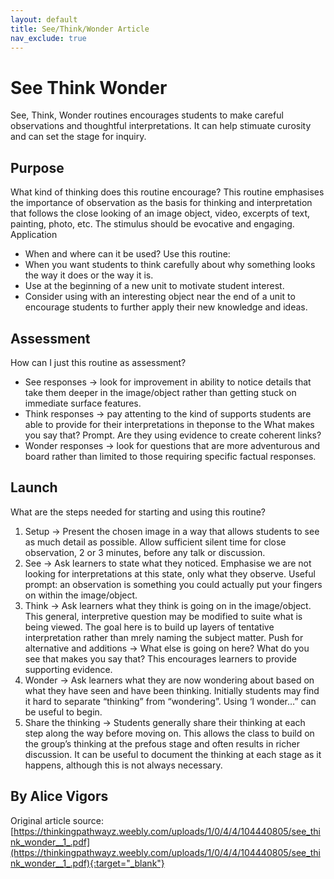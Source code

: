 ```yaml
---
layout: default
title: See/Think/Wonder Article
nav_exclude: true
---
```


# **See Think Wonder**

See, Think, Wonder routines encourages students to make careful observations and thoughtful interpretations. It can help stimuate curosity and can set the stage for inquiry.

## Purpose

What kind of thinking does this routine encourage? This routine emphasises the importance of observation as the basis for thinking and interpretation that follows the close looking of an image object, video, excerpts of text, painting, photo, etc. The stimulus should be evocative and engaging.
Application
- When and where can it be used? Use this routine:
- When you want students to think carefully about why something looks the way it does or the way it is.
- Use at the beginning of a new unit to motivate student interest.
- Consider using with an interesting object near the end of a unit to encourage students to further apply their new knowledge and ideas.

## Assessment

How can I just this routine as assessment? 
- See responses -> look for improvement in ability to notice details that take them deeper in the image/object rather than getting stuck on immediate surface features.
- Think responses -> pay attenting to the kind of supports students are able to provide for their interpretations in theponse to the What makes you say that? Prompt. Are they using evidence to create coherent links?
- Wonder responses -> look for questions that are more adventurous and board rather than limited to those requiring specific factual responses.

## Launch
What are the steps needed for starting and using this routine?
1. Setup -> Present the chosen image in a way that allows students to see as much detail as possible. Allow sufficient silent time for close observation, 2 or 3 minutes, before any talk or discussion.
2. See -> Ask learners to state what they noticed. Emphasise we are not looking for interpretations at this state, only what they observe. Useful prompt: an observation is something you could actually put your fingers on within the image/object.
3. Think -> Ask learners what they think is going on in the image/object. This general, interpretive question may be modified to suite what is being viewed. The goal here is to build up layers of tentative interpretation rather than mrely naming the subject matter. Push for alternative and additions -> What else is going on here? What do you see that makes you say that? This encourages learners to provide supporting evidence.
4. Wonder -> Ask learners what they are now wondering about based on what they have seen and have been thinking. Initially students may find it hard to separate “thinking” from “wondering”. Using ‘I wonder…” can be useful to begin.
5. Share the thinking -> Students generally share their thinking at each step along the way before moving on. This allows the class to build on the group’s thinking at the prefous stage and often results in richer discussion. It can be useful to document the thinking at each stage as it happens, although this is not always necessary.

## By Alice Vigors

Original article source: [https://thinkingpathwayz.weebly.com/uploads/1/0/4/4/104440805/see_think_wonder__1_.pdf](https://thinkingpathwayz.weebly.com/uploads/1/0/4/4/104440805/see_think_wonder__1_.pdf){:target="_blank"}
